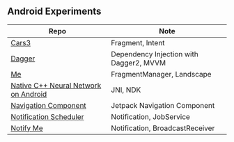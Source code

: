## Android Experiments
| Repo                                                                  | Note                                    |
|-----------------------------------------------------------------------|-----------------------------------------|
| [Cars3](./Cars3)                                                      | Fragment, Intent                        |
| [Dagger](./Dagger)                                                    | Dependency Injection with Dagger2, MVVM |
| [Me](./Me)                                                            | FragmentManager, Landscape              |
| [Native C++ Neural Network on Android](./NativeCNeuralNetworkAndroid) | JNI, NDK                                |
| [Navigation Component](./NavigationComponent)                         | Jetpack Navigation Component            |
| [Notification Scheduler](./NotificationScheduler)                     | Notification, JobService                |
| [Notify Me](./NotifyMe)                                               | Notification, BroadcastReceiver         |

